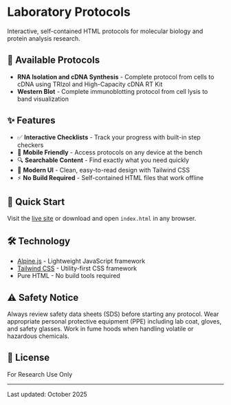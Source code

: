 # Laboratory Protocols

Interactive, self-contained HTML protocols for molecular biology and protein analysis research.

## 🧬 Available Protocols

- **RNA Isolation and cDNA Synthesis** - Complete protocol from cells to cDNA using TRIzol and High-Capacity cDNA RT Kit
- **Western Blot** - Complete immunoblotting protocol from cell lysis to band visualization

## ✨ Features

- ✅ **Interactive Checklists** - Track your progress with built-in step checkers
- 📱 **Mobile Friendly** - Access protocols on any device at the bench
- 🔍 **Searchable Content** - Find exactly what you need quickly
- 🎨 **Modern UI** - Clean, easy-to-read design with Tailwind CSS
- ⚡ **No Build Required** - Self-contained HTML files that work offline

## 🚀 Quick Start

Visit the [live site](https://USERNAME.github.io/REPO-NAME/) or download and open `index.html` in any browser.

## 🛠️ Technology

- [Alpine.js](https://alpinejs.dev/) - Lightweight JavaScript framework
- [Tailwind CSS](https://tailwindcss.com/) - Utility-first CSS framework
- Pure HTML - No build tools required

## ⚠️ Safety Notice

Always review safety data sheets (SDS) before starting any protocol. Wear appropriate personal protective equipment (PPE) including lab coat, gloves, and safety glasses. Work in fume hoods when handling volatile or hazardous chemicals.

## 📄 License

For Research Use Only

---

Last updated: October 2025
